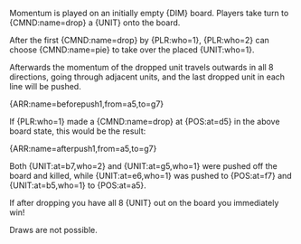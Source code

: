 Momentum is played on an initially empty {DIM} board. Players take turn to {CMND:name=drop} a {UNIT} onto the board.

After the first {CMND:name=drop} by {PLR:who=1}, {PLR:who=2} can choose {CMND:name=pie} to take over the placed {UNIT:who=1}.

Afterwards the momentum of the dropped unit travels outwards in all 8 directions, going through adjacent units, and the last dropped unit in each line will be pushed.

<div class="md-example">

{ARR:name=beforepush1,from=a5,to=g7}

If {PLR:who=1} made a {CMND:name=drop} at {POS:at=d5} in the above board state, this would be the result:

{ARR:name=afterpush1,from=a5,to=g7}

Both {UNIT:at=b7,who=2} and {UNIT:at=g5,who=1} were pushed off the board and killed, while {UNIT:at=e6,who=1} was pushed to {POS:at=f7} and {UNIT:at=b5,who=1} to {POS:at=a5}.

</div>

If after dropping you have all 8 {UNIT} out on the board you immediately win!

Draws are not possible.
